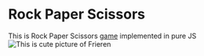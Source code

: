 # Rock Paper Scissors  
This is Rock Paper Scissors [game][1] implemented in pure JS    
![This is cute picture of Frieren](https://pin.it/2o3jCJtNx)

[1]: https://github.com/weagret/rock-paper-scissors "Rock Paper Scissors website"